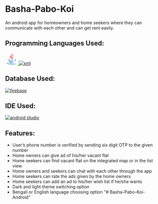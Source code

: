 # Basha-Pabo-Koi
An android app for homeowners and home seekers where they can communicate with each other and can get rent easily.

## Programming Languages Used:
<p align="left">
 <a href="https://www.java.com" target="_blank" rel="noreferrer"> 
  <img src="https://raw.githubusercontent.com/devicons/devicon/master/icons/java/java-original.svg" alt="java" width="40" height="40"/> 
 </a> 
 <a href="https://www.xml.com" target="_blank" rel="noreferrer"> 
  <img src="https://user-images.githubusercontent.com/56752216/150679285-2c3caa90-7f3f-46ee-a8d2-1a13d96ede89.svg" alt="xml" width="40" height="40"/> 
 </a> 
</p>

## Database Used:
<p align="left">
 <a href="https://firebase.google.com/" target="_blank" rel="noreferrer"> 
  <img src="https://www.vectorlogo.zone/logos/firebase/firebase-icon.svg" alt="firebase" width="40" height="40"/> 
 </a>
</p>

## IDE Used:
<p align="left">
 <a href="https://developer.android.com/studio" target="_blank" rel="noreferrer">
  <img src="https://user-images.githubusercontent.com/56752216/150679386-42405d17-39ea-4f98-a20d-f14e761e8fe0.svg" alt="android studio" width="40" height="40"/> 
 </a>
</p>

 ## Features:
 
 -	User’s phone number is verified by sending six digit OTP to the given number
 -	Home owners can give ad of his/her vacant flat
 -	Home seekers can find vacant flat on the integrated map or in the list view
 -	Home owners and seekers can chat with each other through the app
 -	Home seekers can rate the ads given by the home owners 
 -	Home seekers can add an ad to his/her wish list if he/she wants
 -	Dark and light theme switching option
 -	Bengali or English language choosing option
"# Basha-Pabo-Koi-Android" 
